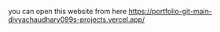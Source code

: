 you can open this website from here https://portfolio-git-main-divyachaudhary099s-projects.vercel.app/
